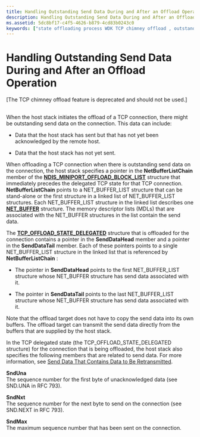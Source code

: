 ```yaml
---
title: Handling Outstanding Send Data During and After an Offload Operation
description: Handling Outstanding Send Data During and After an Offload Operation
ms.assetid: 5dc8bf17-c4f5-4626-b879-4cd83b0243c0
keywords: ["state offloading process WDK TCP chimney offload , outstanding send data", "offloading state process WDK TCP chimney offload , outstanding send data", "outstanding send data WDK TCP chimney offload", "send data outstanding WDK TCP chimney offload"]
---
```


# Handling Outstanding Send Data During and After an Offload Operation


\[The TCP chimney offload feature is deprecated and should not be used.\]

## <a href="" id="ddk-handling-outstanding-send-data-during-and-after-an-offload-operati"></a>


When the host stack initiates the offload of a TCP connection, there might be outstanding send data on the connection. This data can include:

-   Data that the host stack has sent but that has not yet been acknowledged by the remote host.

-   Data that the host stack has not yet sent.

When offloading a TCP connection when there is outstanding send data on the connection, the host stack specifies a pointer in the **NetBufferListChain** member of the [**NDIS\_MINIPORT\_OFFLOAD\_BLOCK\_LIST**](https://msdn.microsoft.com/library/windows/hardware/ff566469) structure that immediately precedes the delegated TCP state for that TCP connection. **NetBufferListChain** points to a NET\_BUFFER\_LIST structure that can be stand-alone or the first structure in a linked list of NET\_BUFFER\_LIST structures. Each NET\_BUFFER\_LIST structure in the linked list describes one [**NET\_BUFFER**](https://msdn.microsoft.com/library/windows/hardware/ff568376) structure. The memory descriptor lists (MDLs) that are associated with the NET\_BUFFER structures in the list contain the send data.

The [**TCP\_OFFLOAD\_STATE\_DELEGATED**](https://msdn.microsoft.com/library/windows/hardware/ff570939) structure that is offloaded for the connection contains a pointer in the **SendDataHead** member and a pointer in the **SendDataTail** member. Each of these pointers points to a single NET\_BUFFER\_LIST structure in the linked list that is referenced by **NetBufferListChain** :

-   The pointer in **SendDataHead** points to the first NET\_BUFFER\_LIST structure whose NET\_BUFFER structure has send data associated with it.

-   The pointer in **SendDataTail** points to the last NET\_BUFFER\_LIST structure whose NET\_BUFFER structure has send data associated with it.

Note that the offload target does not have to copy the send data into its own buffers. The offload target can transmit the send data directly from the buffers that are supplied by the host stack.

In the TCP delegated state (the TCP\_OFFLOAD\_STATE\_DELEGATED structure) for the connection that is being offloaded, the host stack also specifies the following members that are related to send data. For more information, see [Send Data That Contains Data to Be Retransmitted](send-data-that-contains-data-to-be-retransmitted.md).

<a href="" id="snduna"></a>**SndUna**  
The sequence number for the first byte of unacknowledged data (see SND.UNA in RFC 793).

<a href="" id="sndnxt"></a>**SndNxt**  
The sequence number for the next byte to send on the connection (see SND.NEXT in RFC 793).

<a href="" id="sndmax"></a>**SndMax**  
The maximum sequence number that has been sent on the connection.

 

 





